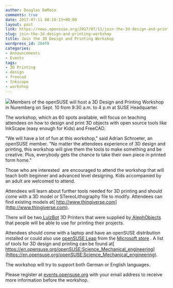 ```yaml
---
author: Douglas DeMaio
comments: true
date: 2017-07-11 08:19:13+00:00
layout: post
link: https://news.opensuse.org/2017/07/11/join-the-3d-design-and-printing-workshop/
slug: join-the-3d-design-and-printing-workshop
title: Join the 3D Design and Printing Workshop
wordpress_id: 20478
categories:
- Announcements
- Events
tags:
- 3D Printing
- design
- freecad
- Inkscape
- workshop
---
```


![](/wp-content/uploads/2016/11/cookie.png)Members of the openSUSE will host a 3D Design and Printing Workshop in Nuremberg on Sept. 10 from 9:30 a.m. to 4 p.m at SUSE Headquarter.

The workshop, which as 60 spots available, will focus on teaching attendees on how to design and print 3D objects with open source tools like InkScape (easy enough for Kids) and FreeCAD.

"We will have a lot of fun at this workshop," said Adrian Schroeter, an openSUSE member. "No matter the attendees experience of 3D design and printing, this workshop will give them the tools to make something and be creative. Plus, everybody gets the chance to take their own piece in printed form home."

Those who are interested  are encouraged to attend the workshop that will teach both beginner and advanced level designing. Kids accompanied by an adult are welcomed to attend.

Attendees will learn about further tools needed for 3D printing and should come with a 3D model or STereoLithography file to modify. Attendees can find existing models at[ http://www.thingiverse.com](http://www.thingiverse.com).

There will be two[ LulzBot](https://www.lulzbot.com/) 3D Printers that were supplied by[ AlephObjects](https://www.alephobjects.com/) that people will be able to use for printing their projects.

Attendees should come with a laptop and have an openSUSE distribution installed or could also use [openSUSE Leap](https://software.opensuse.org/) from the [Microsoft store](https://www.microsoft.com/en-us/store/p/opensuse-leap-42/9njvjts82tjx) . A list of tools for 3D design and printing can be found at[ https://en.opensuse.org/openSUSE:Science_Mechanical_engineering](https://en.opensuse.org/openSUSE:Science_Mechanical_engineering).

The workshop will try to support both German or English languages.

Please register at [events.opensuse.org](https://events.opensuse.org/) with your email address to receive more information before the workshop.
